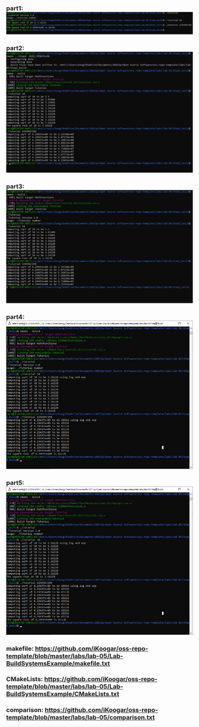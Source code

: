 ### part1: ![part1](images/part1.png)
### part2: ![part2](images/part2.png)
### part3: ![part3](images/part3.png)
### part4: ![part4](images/part4.png)
### part5: ![part5](images/part5.png)

### makefile: https://github.com/iKoogar/oss-repo-template/blob/master/labs/lab-05/Lab-BuildSystemsExample/makefile.txt
### CMakeLists: https://github.com/iKoogar/oss-repo-template/blob/master/labs/lab-05/Lab-BuildSystemsExample/CMakeLists.txt
### comparison: https://github.com/iKoogar/oss-repo-template/blob/master/labs/lab-05/comparison.txt
